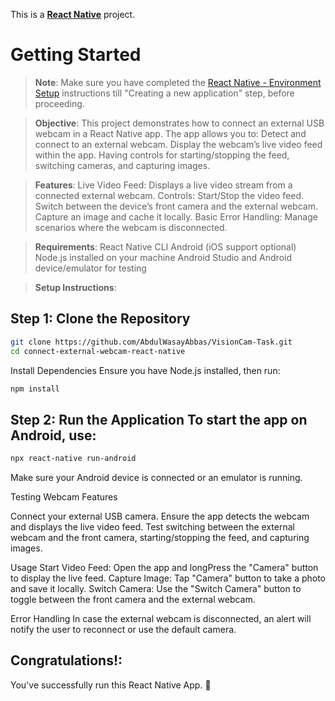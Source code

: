 This is a [**React Native**](https://reactnative.dev) project.

# Getting Started

>**Note**: Make sure you have completed the [React Native - Environment Setup](https://reactnative.dev/docs/environment-setup) instructions till "Creating a new application" step, before proceeding.


>**Objective**:
This project demonstrates how to connect an external USB webcam in a React Native app. The app allows you to:
Detect and connect to an external webcam.
Display the webcam’s live video feed within the app.
Having controls for starting/stopping the feed, switching cameras, and capturing images.

>**Features**:
Live Video Feed: Displays a live video stream from a connected external webcam.
Controls: Start/Stop the video feed.
Switch between the device’s front camera and the external webcam.
Capture an image and cache it locally.
Basic Error Handling: Manage scenarios where the webcam is disconnected.

>**Requirements**:
React Native CLI 
Android (iOS support optional)
Node.js installed on your machine
Android Studio and Android device/emulator for testing

> **Setup Instructions**:

## Step 1: Clone the Repository

```bash
git clone https://github.com/AbdulWasayAbbas/VisionCam-Task.git
cd connect-external-webcam-react-native
```
Install Dependencies Ensure you have Node.js installed, then run:
```bash
npm install
```

## Step 2: Run the Application To start the app on Android, use:
```bash
npx react-native run-android
```

Make sure your Android device is connected or an emulator is running.

Testing Webcam Features

Connect your external USB camera.
Ensure the app detects the webcam and displays the live video feed.
Test switching between the external webcam and the front camera, starting/stopping the feed, and capturing images.

Usage
Start Video Feed: Open the app and longPress the "Camera" button to display the live feed.
Capture Image: Tap "Camera" button to take a photo and save it locally.
Switch Camera: Use the "Switch Camera" button to toggle between the front camera and the external webcam.

Error Handling
In case the external webcam is disconnected, an alert will notify the user to reconnect or use the default camera.

## Congratulations!:

You've successfully run this React Native App. :partying_face:
